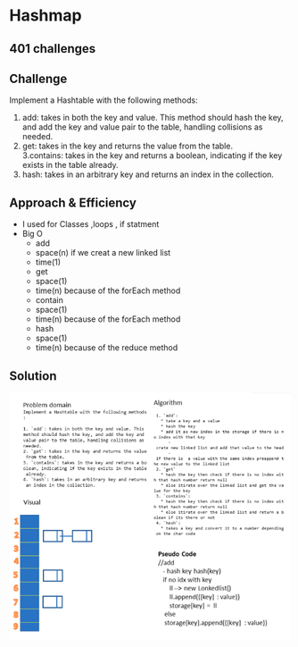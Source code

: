 # Hashmap 


## 401 challenges 


## Challenge
  Implement a Hashtable with the following methods:

  1. add: takes in both the key and value. This method should hash the key, and add the key and value pair to the table, handling collisions as needed.  
  2. get: takes in the key and returns the value from the table.  
  3.contains: takes in the key and returns a boolean, indicating if the key exists in the table already.  
  4. hash: takes in an arbitrary key and returns an index in the collection.  

## Approach & Efficiency
- I used for Classes ,loops , if statment
- Big O 
  - add
   + space(n) if we creat a new linked list 
   + time(1) 
  - get
   + space(1) 
   + time(n) because of the forEach method 
  - contain
   + space(1) 
   + time(n) because of the forEach method 
  - hash
   + space(1) 
   + time(n) because of the reduce method  

## Solution
  
![hashmap](../assets/hashmap.PNG)
